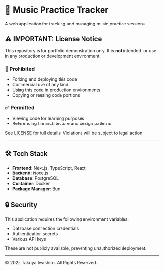 # 🎵 Music Practice Tracker

A web application for tracking and managing music practice sessions.

## ⚠️ IMPORTANT: License Notice

This repository is for portfolio demonstration only.
It is **not** intended for use in any production or development environment.

### 🚫 Prohibited

- Forking and deploying this code
- Commercial use of any kind
- Using this code in production environments
- Copying or reusing code portions

### ✅ Permitted

- Viewing code for learning purposes
- Referencing the architecture and design patterns

See [LICENSE](./LICENSE) for full details.
Violations will be subject to legal action.

---

## 🛠️ Tech Stack

- **Frontend**: Next.js, TypeScript, React
- **Backend**: Node.js
- **Database**: PostgreSQL
- **Container**: Docker
- **Package Manager**: Bun

## 🔒 Security

This application requires the following environment variables:

- Database connection credentials
- Authentication secrets
- Various API keys

These are not publicly available, preventing unauthorized deployment.

---

© 2025 Takuya Iwashiro. All Rights Reserved.
